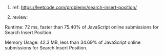 1) ref: https://leetcode.com/problems/search-insert-position/

2) review:

Runtime: 72 ms, faster than 75.40% of JavaScript online submissions for Search Insert Position.

Memory Usage: 42.3 MB, less than 34.69% of JavaScript online submissions for Search Insert Position.

